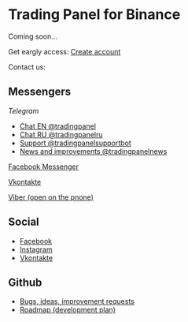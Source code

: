 # Trading Panel for Binance

Coming soon...

Get eargly access: [Create account](https://tradingpanel.pro/register)

Contact us:

## Messengers

*Telegram*
* [Chat EN @tradingpanel](https://t.me/tradingpanel)
* [Chat RU @tradingpanelru](https://t.me/tradingpanelru)
* [Support @tradingpanelsupportbot](https://t.me/tradingpanelsupportbot)
* [News and improvements @tradingpanelnews](https://t.me/tradingpanelnews)

[Facebook Messenger](https://m.me/107842180549022)

[Vkontakte](https://vk.me/club183364044)

[Viber (open on the pnone)](https://tinyurl.com/yxjop8lo)

## Social

* [Facebook](https://www.facebook.com/tradingpanel)
* [Instagram](https://www.instagram.com/tradingpanel)
* [Vkontakte](https://vk.com/tradingpanel)

## Github

* [Bugs, ideas, improvement requests](https://github.com/tradingpanel/TradingPanel/issues)
* [Roadmap (development plan)](https://github.com/tradingpanel/TradingPanel/projects)
